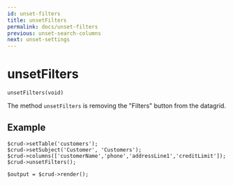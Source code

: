 ```yaml
---
id: unset-filters
title: unsetFilters
permalink: docs/unset-filters
previous: unset-search-columns
next: unset-settings
---
```


# unsetFilters

<pre><code class="language-php">unsetFilters(void)</code></pre>

The method `unsetFilters` is removing the "Filters" button from the datagrid.

## Example

<pre><code class="language-php">$crud->setTable('customers');
$crud->setSubject('Customer', 'Customers');
$crud->columns(['customerName','phone','addressLine1','creditLimit']);
$crud->unsetFilters();

$output = $crud->render();</code></pre>